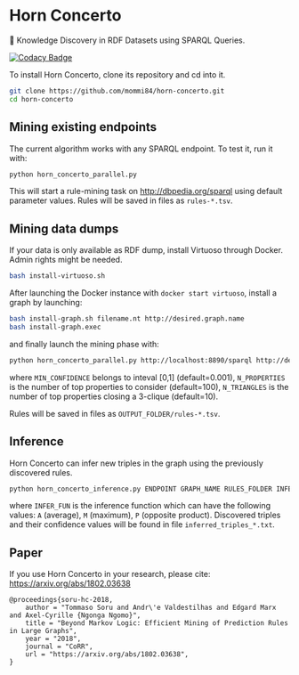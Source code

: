 # Horn Concerto
📯 Knowledge Discovery in RDF Datasets using SPARQL Queries.

[![Codacy Badge](https://api.codacy.com/project/badge/Grade/3bafbe6a3bfb420282e57c2b89b0a5bf)](https://www.codacy.com/app/mommi84/horn-concerto?utm_source=github.com&amp;utm_medium=referral&amp;utm_content=mommi84/horn-concerto&amp;utm_campaign=Badge_Grade)

To install Horn Concerto, clone its repository and cd into it.

```bash
git clone https://github.com/mommi84/horn-concerto.git
cd horn-concerto
```

## Mining existing endpoints

The current algorithm works with any SPARQL endpoint. To test it, run it with:

```bash
python horn_concerto_parallel.py
```

This will start a rule-mining task on http://dbpedia.org/sparql using default parameter values. Rules will be saved in files as `rules-*.tsv`.


## Mining data dumps

If your data is only available as RDF dump, install Virtuoso through Docker. Admin rights might be needed.

```bash
bash install-virtuoso.sh
```

After launching the Docker instance with `docker start virtuoso`, install a graph by launching:

```bash
bash install-graph.sh filename.nt http://desired.graph.name
bash install-graph.exec
```

and finally launch the mining phase with:

```bash
python horn_concerto_parallel.py http://localhost:8890/sparql http://desired.graph.name MIN_CONFIDENCE N_PROPERTIES N_TRIANGLES OUTPUT_FOLDER
```

where `MIN_CONFIDENCE` belongs to inteval [0,1] (default=0.001), `N_PROPERTIES` is the number of top properties to consider (default=100), `N_TRIANGLES` is the number of top properties closing a 3-clique (default=10).

Rules will be saved in files as `OUTPUT_FOLDER/rules-*.tsv`.

## Inference

Horn Concerto can infer new triples in the graph using the previously discovered rules.

```bash
python horn_concerto_inference.py ENDPOINT GRAPH_NAME RULES_FOLDER INFER_FUN
```

where `INFER_FUN` is the inference function which can have the following values: `A` (average), `M` (maximum), `P` (opposite product). Discovered triples and their confidence values will be found in file `inferred_triples_*.txt`.

## Paper

If you use Horn Concerto in your research, please cite: https://arxiv.org/abs/1802.03638

```
@proceedings{soru-hc-2018,
    author = "Tommaso Soru and Andr\'e Valdestilhas and Edgard Marx and Axel-Cyrille {Ngonga Ngomo}",
    title = "Beyond Markov Logic: Efficient Mining of Prediction Rules in Large Graphs",
    year = "2018",
    journal = "CoRR",
    url = "https://arxiv.org/abs/1802.03638",
}
```
